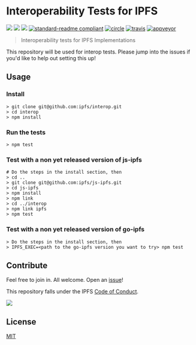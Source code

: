 # Interoperability Tests for IPFS

[![](https://img.shields.io/badge/made%20by-Protocol%20Labs-blue.svg?style=flat-square)](http://ipn.io)
[![](https://img.shields.io/badge/project-IPFS-blue.svg?style=flat-square)](http://ipfs.io/)
[![](https://img.shields.io/badge/freenode-%23ipfs-blue.svg?style=flat-square)](http://webchat.freenode.net/?channels=%23ipfs)
[![standard-readme compliant](https://img.shields.io/badge/standard--readme-OK-green.svg?style=flat-square)](https://github.com/RichardLitt/standard-readme)
[![circle](https://circleci.com/gh/ipfs/interop/tree/master.svg?style=svg)](https://circleci.com/gh/ipfs/interop/tree/master)
[![travis](https://travis-ci.org/ipfs/interop.svg?branch=port-tests)](https://travis-ci.org/ipfs/interop)
[![appveyor](https://ci.appveyor.com/api/projects/status/fvth3vq3h0rd9rf5/branch/master?svg=true)](https://ci.appveyor.com/project/wubalubadubdub/interop/branch/master)

> Interoperability tests for IPFS Implementations

This repository will be used for interop tests. Please jump into the issues if you'd like to help out setting this up!

## Usage

### Install

```
> git clone git@github.com:ipfs/interop.git
> cd interop
> npm install
```

### Run the tests

```
> npm test
```

### Test with a non yet released version of js-ipfs

```
# Do the steps in the install section, then
> cd ..
> git clone git@github.com:ipfs/js-ipfs.git
> cd js-ipfs
> npm install
> npm link
> cd ../interop
> npm link ipfs
> npm test
```

### Test with a non yet released version of go-ipfs

```
> Do the steps in the install section, then
> IPFS_EXEC=<path to the go-ipfs version you want to try> npm test
```

## Contribute

Feel free to join in. All welcome. Open an [issue](https://github.com/ipfs/ipfs-interop/issues)!

This repository falls under the IPFS [Code of Conduct](https://github.com/ipfs/community/blob/master/code-of-conduct.md).

[![](https://cdn.rawgit.com/jbenet/contribute-ipfs-gif/master/img/contribute.gif)](https://github.com/ipfs/community/blob/master/contributing.md)

## License

[MIT](./LICENSE)
